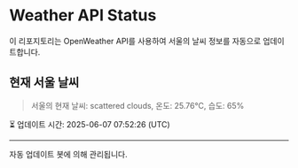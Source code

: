 
# Weather API Status

이 리포지토리는 OpenWeather API를 사용하여 서울의 날씨 정보를 자동으로 업데이트합니다.

## 현재 서울 날씨
> 서울의 현재 날씨: scattered clouds, 온도: 25.76°C, 습도: 65%

⏳ 업데이트 시간: 2025-06-07 07:52:26 (UTC)

---
자동 업데이트 봇에 의해 관리됩니다.
